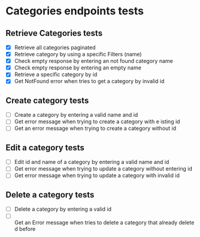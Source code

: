 # Categories endpoints tests

## Retrieve Categories tests
- [x]  Retrieve all categories paginated
- [x]  Retrieve category by using a specific Filters (name)
- [x]  Check empty response by entering an not found category name
- [x]  Check empty response by entering an empty name
- [x]  Retrieve a specific category by id
- [x]  Get NotFound error when tries to get a category by invalid id

## Create category tests

- [ ]  Create a category by entering a valid name and id
- [ ]  Get error message when trying to create a category with e isting id
- [ ]  Get an error message when trying to create a category without id

## Edit a category tests

- [ ]  Edit id and name of a category by entering a valid name and id
- [ ]  Get error message when trying to update a category without entering id
- [ ]  Get error message when trying to update a category with invalid id

## Delete a category tests

- [ ]  Delete a category by entering a valid id
- [ ]  Get an Error message when tries to delete a category that already deleted before